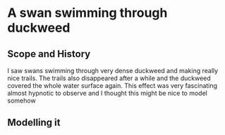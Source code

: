 # A swan swimming through duckweed

## Scope and History

I saw swans swimming through very dense duckweed and making really nice trails. The trails also disappeared after a while and the duckweed covered the whole water surface again. This effect was very fascinating almost hypnotic to observe and I thought this might be nice to model somehow

## Modelling it
